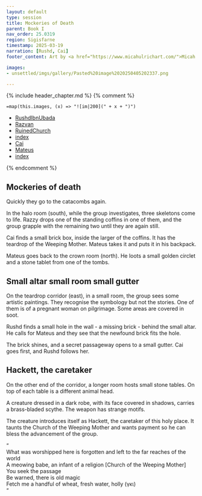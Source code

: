 ```yaml
---
layout: default
type: session
title: Mockeries of Death
parent: Book I
nav_order: 25.0319
region: Sigisfarne
timestamp: 2025-03-19
narration: [Rushd, Cai]
footer_content: Art by <a href="https://www.micahulrichart.com/">Micah Ulrich</a>.

images:
- unsettled/imgs/gallery/Pasted%20image%2020250405202337.png

---
```


{% include header_chapter.md %}
{% comment %}

`=map(this.images, (x) => "![im|200](" + x + ")")`

- [RushdIbnUbada](unsettled/directory/Sigisfarne/RushdIbnUbada.md)
- [Razvan](unsettled/directory/Sigisfarne/Razvan.md)
- [RuinedChurch](unsettled/directory/Sigisfarne/RuinedChurch.md)
- [index](unsettled/directory/Sigisfarne/index.md)
- [Cai](unsettled/directory/Sigisfarne/Cai.md)
- [Mateus](unsettled/directory/Sigisfarne/Mateus.md)
- [index](unsettled/directory/weepingMother/index.md)

{% endcomment %}

## Mockeries of death

Quickly they go to the catacombs again.

In the halo room (south), while the group investigates, three skeletons come to life.
Razzy drops one of the standing coffins in one of them, and the group grapple with the remaining two until they are again still.

Cai finds a small brick box, inside the larger of the coffins.
It has the teardrop of the Weeping Mother.
Mateus takes it and puts it in his backpack.

Mateus goes back to the crown room (north).
He loots a small golden circlet and a stone tablet from one of the tombs.

## Small altar small room small gutter

On the teardrop corridor (east), in a small room, the group sees some artistic paintings.
They recognise the symbology but not the stories.
One of them is of a pregnant woman on pilgrimage.
Some areas are covered in soot.

Rushd finds a small hole in the wall \- a missing brick \- behind the small altar.
He calls for Mateus and they see that the newfound brick fits the hole.

The brick shines, and a secret passageway opens to a small gutter.
Cai goes first, and Rushd follows her.

## Hackett, the caretaker

On the other end of the corridor, a longer room hosts small stone tables.
On top of each table is a different animal head.

A creature dressed in a dark robe, with its face covered in shadows, carries a brass-bladed scythe.
The weapon has strange motifs.

The creature introduces itself as Hackett, the caretaker of this holy place.
It taunts the Church of the Weeping Mother and wants payment so he can bless the advancement of the group.

“  
What was worshipped here is forgotten and left to the far reaches of the world  
A meowing babe, an infant of a religion \[Church of the Weeping Mother\]  
You seek the passage  
Be warned, there is old magic  
Fetch me a handful of wheat, fresh water, holly (γκι)  
“

